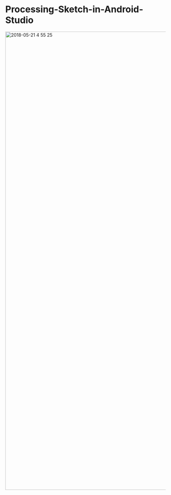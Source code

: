 # Processing-Sketch-in-Android-Studio

<img width="1440" alt="2018-05-21 4 55 25" src="https://user-images.githubusercontent.com/36909853/40296560-e148c46c-5d17-11e8-97cd-8d0a322df942.png">
